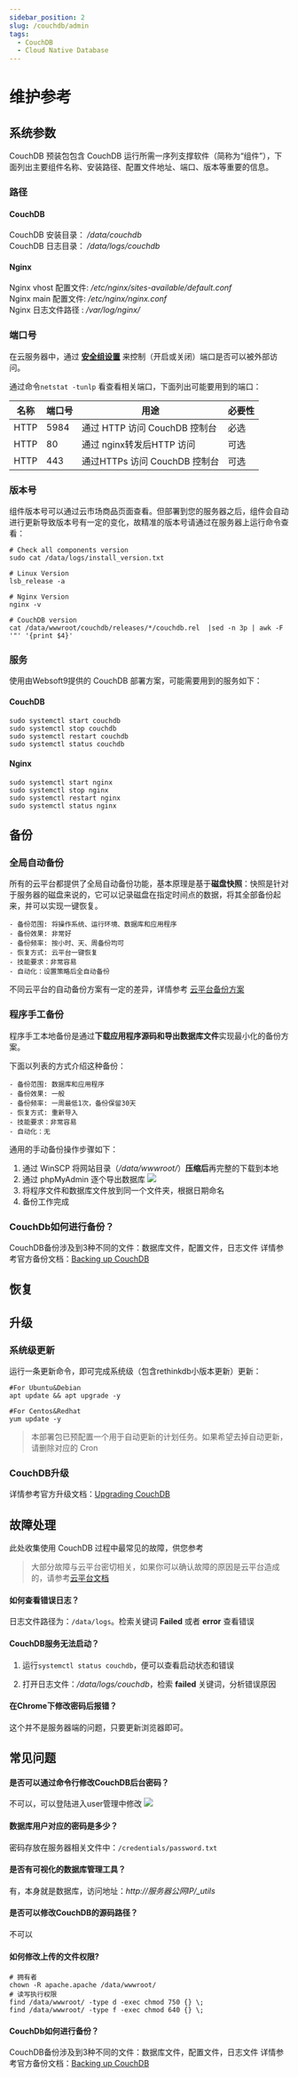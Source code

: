 ```yaml
---
sidebar_position: 2
slug: /couchdb/admin
tags:
  - CouchDB
  - Cloud Native Database
---
```


# 维护参考

## 系统参数

CouchDB 预装包包含 CouchDB 运行所需一序列支撑软件（简称为“组件”），下面列出主要组件名称、安装路径、配置文件地址、端口、版本等重要的信息。

### 路径

#### CouchDB

CouchDB 安装目录： */data/couchdb*  
CouchDB 日志目录： */data/logs/couchdb*  

#### Nginx

Nginx vhost 配置文件: */etc/nginx/sites-available/default.conf*  
Nginx main 配置文件: */etc/nginx/nginx.conf*  
Nginx 日志文件路径 : */var/log/nginx/*

### 端口号

在云服务器中，通过 **[安全组设置](https://support.websoft9.com/docs/faq/zh/tech-instance.html)** 来控制（开启或关闭）端口是否可以被外部访问。 

通过命令`netstat -tunlp` 看查看相关端口，下面列出可能要用到的端口：

| 名称 | 端口号 | 用途 |  必要性 |
| --- | --- | --- | --- |
| HTTP | 5984 | 通过 HTTP 访问 CouchDB 控制台 | 必选 |
| HTTP | 80 | 通过 nginx转发后HTTP 访问 | 可选 |
| HTTP | 443 | 通过HTTPs 访问 CouchDB 控制台 | 可选 |


### 版本号

组件版本号可以通过云市场商品页面查看。但部署到您的服务器之后，组件会自动进行更新导致版本号有一定的变化，故精准的版本号请通过在服务器上运行命令查看：

```shell
# Check all components version
sudo cat /data/logs/install_version.txt

# Linux Version
lsb_release -a

# Nginx Version
nginx -v

# CouchDB version
cat /data/wwwroot/couchdb/releases/*/couchdb.rel  |sed -n 3p | awk -F '"' '{print $4}'
```

### 服务

使用由Websoft9提供的 CouchDB 部署方案，可能需要用到的服务如下：

#### CouchDB

```shell
sudo systemctl start couchdb
sudo systemctl stop couchdb
sudo systemctl restart couchdb
sudo systemctl status couchdb

```

#### Nginx

```shell
sudo systemctl start nginx
sudo systemctl stop nginx
sudo systemctl restart nginx
sudo systemctl status nginx
```

## 备份

### 全局自动备份

所有的云平台都提供了全局自动备份功能，基本原理是基于**磁盘快照**：快照是针对于服务器的磁盘来说的，它可以记录磁盘在指定时间点的数据，将其全部备份起来，并可以实现一键恢复。

```
- 备份范围: 将操作系统、运行环境、数据库和应用程序
- 备份效果: 非常好
- 备份频率: 按小时、天、周备份均可
- 恢复方式: 云平台一键恢复
- 技能要求：非常容易
- 自动化：设置策略后全自动备份
```

不同云平台的自动备份方案有一定的差异，详情参考 [云平台备份方案](https://support.websoft9.com/docs/faq/zh/tech-instance.html)

### 程序手工备份

程序手工本地备份是通过**下载应用程序源码和导出数据库文件**实现最小化的备份方案。

下面以列表的方式介绍这种备份：
```
- 备份范围: 数据库和应用程序
- 备份效果: 一般
- 备份频率: 一周最低1次，备份保留30天
- 恢复方式: 重新导入
- 技能要求：非常容易
- 自动化：无
```
通用的手动备份操作步骤如下：

1. 通过 WinSCP 将网站目录（*/data/wwwroot/*）**压缩后**再完整的下载到本地
2. 通过 phpMyAdmin 逐个导出数据库
   ![](https://libs.websoft9.com/Websoft9/DocsPicture/zh/mysql/phpmyadmin-export-websoft9.png)
3. 将程序文件和数据库文件放到同一个文件夹，根据日期命名
4. 备份工作完成

### CouchDb如何进行备份？

CouchDB备份涉及到3种不同的文件：数据库文件，配置文件，日志文件
详情参考官方备份文档：[Backing up CouchDB](https://docs.couchdb.org/en/latest/maintenance/backups.html)

## 恢复

## 升级

### 系统级更新

运行一条更新命令，即可完成系统级（包含rethinkdb小版本更新）更新：

``` shell
#For Ubuntu&Debian
apt update && apt upgrade -y

#For Centos&Redhat
yum update -y
```
> 本部署包已预配置一个用于自动更新的计划任务。如果希望去掉自动更新，请删除对应的 Cron

### CouchDB升级

详情参考官方升级文档：[Upgrading CouchDB](https://docs.couchdb.org/en/latest/install/upgrading.html)



## 故障处理

此处收集使用 CouchDB 过程中最常见的故障，供您参考

> 大部分故障与云平台密切相关，如果你可以确认故障的原因是云平台造成的，请参考[云平台文档](https://support.websoft9.com/docs/faq/zh/tech-instance.html)

#### 如何查看错误日志？

日志文件路径为：`/data/logs`。检索关键词 **Failed** 或者 **error** 查看错误

#### CouchDB服务无法启动？

1. 运行`systemctl status couchdb`，便可以查看启动状态和错误

2. 打开日志文件：*/data/logs/couchdb*，检索 **failed** 关键词，分析错误原因


#### 在Chrome下修改密码后报错？

这个并不是服务器端的问题，只要更新浏览器即可。


## 常见问题

#### 是否可以通过命令行修改CouchDB后台密码？

不可以，可以登陆进入user管理中修改
![](https://libs.websoft9.com/Websoft9/DocsPicture/zh/couchdb/couchdb-pw-websoft9.png)

#### 数据库用户对应的密码是多少？

密码存放在服务器相关文件中：`/credentials/password.txt`

#### 是否有可视化的数据库管理工具？

有，本身就是数据库，访问地址：*http://服务器公网IP/_utils*


#### 是否可以修改CouchDB的源码路径？

不可以

#### 如何修改上传的文件权限?

```shell
# 拥有者
chown -R apache.apache /data/wwwroot/
# 读写执行权限
find /data/wwwroot/ -type d -exec chmod 750 {} \;
find /data/wwwroot/ -type f -exec chmod 640 {} \;
```

#### CouchDb如何进行备份？

CouchDB备份涉及到3种不同的文件：数据库文件，配置文件，日志文件
详情参考官方备份文档：[Backing up CouchDB](https://docs.couchdb.org/en/latest/maintenance/backups.html)

